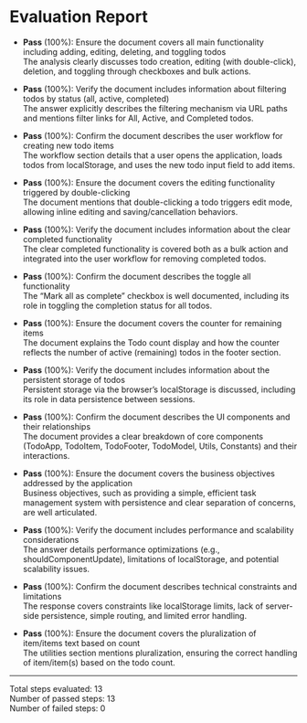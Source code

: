 # Evaluation Report

- **Pass** (100%): Ensure the document covers all main functionality including adding, editing, deleting, and toggling todos  
  The analysis clearly discusses todo creation, editing (with double-click), deletion, and toggling through checkboxes and bulk actions.

- **Pass** (100%): Verify the document includes information about filtering todos by status (all, active, completed)  
  The answer explicitly describes the filtering mechanism via URL paths and mentions filter links for All, Active, and Completed todos.

- **Pass** (100%): Confirm the document describes the user workflow for creating new todo items  
  The workflow section details that a user opens the application, loads todos from localStorage, and uses the new todo input field to add items.

- **Pass** (100%): Ensure the document covers the editing functionality triggered by double-clicking  
  The document mentions that double-clicking a todo triggers edit mode, allowing inline editing and saving/cancellation behaviors.

- **Pass** (100%): Verify the document includes information about the clear completed functionality  
  The clear completed functionality is covered both as a bulk action and integrated into the user workflow for removing completed todos.

- **Pass** (100%): Confirm the document describes the toggle all functionality  
  The “Mark all as complete” checkbox is well documented, including its role in toggling the completion status for all todos.

- **Pass** (100%): Ensure the document covers the counter for remaining items  
  The document explains the Todo count display and how the counter reflects the number of active (remaining) todos in the footer section.

- **Pass** (100%): Verify the document includes information about the persistent storage of todos  
  Persistent storage via the browser’s localStorage is discussed, including its role in data persistence between sessions.

- **Pass** (100%): Confirm the document describes the UI components and their relationships  
  The document provides a clear breakdown of core components (TodoApp, TodoItem, TodoFooter, TodoModel, Utils, Constants) and their interactions.

- **Pass** (100%): Ensure the document covers the business objectives addressed by the application  
  Business objectives, such as providing a simple, efficient task management system with persistence and clear separation of concerns, are well articulated.

- **Pass** (100%): Verify the document includes performance and scalability considerations  
  The answer details performance optimizations (e.g., shouldComponentUpdate), limitations of localStorage, and potential scalability issues.

- **Pass** (100%): Confirm the document describes technical constraints and limitations  
  The response covers constraints like localStorage limits, lack of server-side persistence, simple routing, and limited error handling.

- **Pass** (100%): Ensure the document covers the pluralization of item/items text based on count  
  The utilities section mentions pluralization, ensuring the correct handling of item/item(s) based on the todo count.

---

Total steps evaluated: 13  
Number of passed steps: 13  
Number of failed steps: 0